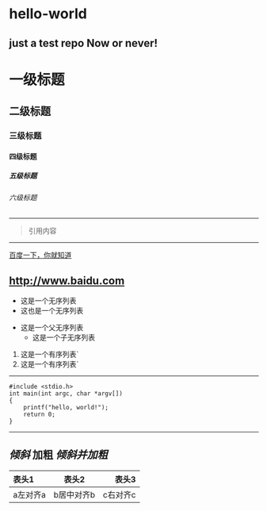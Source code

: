 # hello-world
just a test repo
Now or never!
---
# 一级标题
## 二级标题
### 三级标题
#### 四级标题
##### 五级标题
###### 六级标题
---
> 引用内容
---
[百度一下，你就知道](http://www.baidu.com)

<http://www.baidu.com>
---
* 这是一个无序列表
* 这也是一个无序列表

+ 这是一个父无序列表
  - 这是一个子无序列表

1. 这是一个有序列表`
2. 这是一个有序列表`
---
```
#include <stdio.h>
int main(int argc, char *argv[])
{
    printf("hello, world!");
    return 0;
}
```
---
*倾斜*
**加粗**
***倾斜并加粗***
---
表头1|表头2|表头3
:----|:-----:|-----:
a左对齐a|b居中对齐b|c右对齐c
